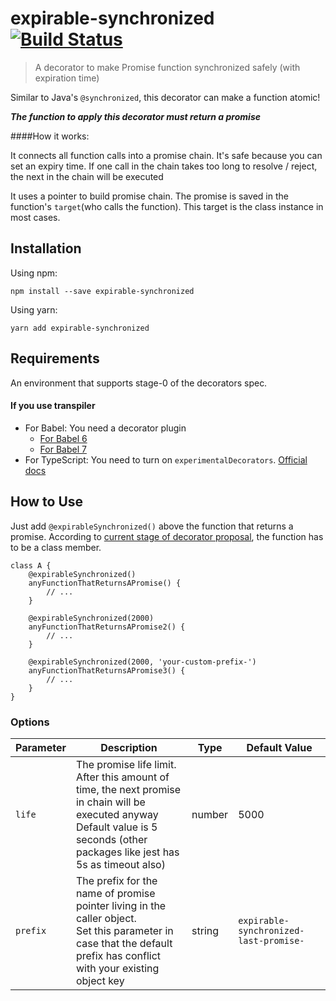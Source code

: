 # expirable-synchronized [![Build Status](https://travis-ci.org/Pike96/expirable-synchronized.svg?branch=master)](https://travis-ci.org/Pike96/expirable-synchronized)

> A decorator to make Promise function synchronized safely (with expiration time)

Similar to Java's `@synchronized`, this decorator can make a function atomic! 

***The function to apply this decorator must return a promise***

####How it works:

It connects all function calls into a promise chain. 
It's safe because you can set an expiry time. 
If one call in the chain takes too long to resolve / reject, the next in the chain will be executed

It uses a pointer to build promise chain. 
The promise is saved in the function's `target`(who calls the function). 
This target is the class instance in most cases.

## Installation
Using npm: 

`npm install --save expirable-synchronized`

Using yarn:

`yarn add expirable-synchronized`

## Requirements
An environment that supports stage-0 of the decorators spec.

#### If you use transpiler
- For Babel: You need a decorator plugin
    - [For Babel 6](https://www.npmjs.com/package/babel-plugin-transform-decorators-legacy)
    - [For Babel 7](https://www.npmjs.com/package/@babel/plugin-proposal-decorators)
- For TypeScript: 
You need to turn on `experimentalDecorators`. 
[Official docs](https://www.typescriptlang.org/docs/handbook/decorators.html)

## How to Use
Just add `@expirableSynchronized()` above the function that returns a promise. 
According to [current stage of decorator proposal](https://github.com/tc39/proposal-decorators), 
the function has to be a class member.

```
class A {
    @expirableSynchronized()
    anyFunctionThatReturnsAPromise() {
        // ...
    }

    @expirableSynchronized(2000)
    anyFunctionThatReturnsAPromise2() {
        // ...
    }

    @expirableSynchronized(2000, 'your-custom-prefix-')
    anyFunctionThatReturnsAPromise3() {
        // ...
    }
}
```

### Options
| Parameter | Description                                                                                                                                                                                 | Type   | Default Value                          |
|-----------|---------------------------------------------------------------------------------------------------------------------------------------------------------------------------------------------|--------|----------------------------------------|
| `life`    | The promise life limit. <br> After this amount of time, the next promise in chain will be executed anyway <br> Default value is 5 seconds (other packages like jest has 5s as timeout also) | number | 5000                                   |
| `prefix`  | The prefix for the name of promise pointer living in the caller object. <br> Set this parameter in case that the default prefix has conflict with your existing object key                  | string | `expirable-synchronized-last-promise-` |